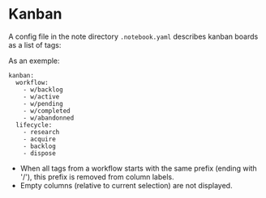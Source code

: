 ---
---

# Kanban

A config file in the note directory `.notebook.yaml` describes kanban boards as a list of tags:

As an exemple:

```
kanban:
  workflow:
    - w/backlog
    - w/active
    - w/pending
    - w/completed
    - w/abandonned
  lifecycle:
    - research
    - acquire
    - backlog
    - dispose
```

- When all tags from a workflow starts with the same prefix (ending with '/'), this prefix is removed from column labels.
- Empty columns (relative to current selection) are not displayed.
